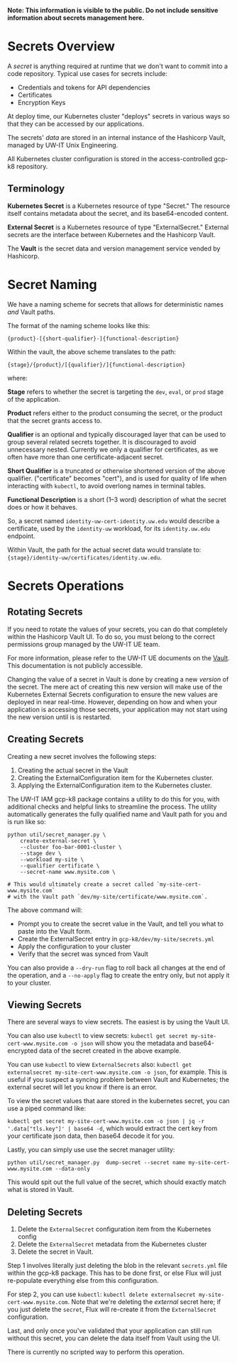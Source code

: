 **Note: This information is visible to the public. 
Do not include sensitive information about secrets management here.**

# Secrets Overview

A _secret_ is anything required at runtime that we don't want to commit into a code repository. Typical
use cases for secrets include:

* Credentials and tokens for API dependencies
* Certificates
* Encryption Keys

At deploy time, our Kubernetes cluster "deploys" secrets in various ways so that they can be accessed by our 
applications. 

The secrets' _data_ are stored in an internal instance of the Hashicorp Vault, managed by UW-IT Unix Engineering.

All Kubernetes cluster configuration is stored in the access-controlled gcp-k8 repository.

## Terminology

**Kubernetes Secret** is a Kubernetes resource of type "Secret." The resource itself contains metadata about the secret,
and its base64-encoded content.

**External Secret** is a Kubernetes resource of type "ExternalSecret." External secrets are the interface
between Kubernetes and the Hashicorp Vault. 

The **Vault** is the secret data and version management service vended by Hashicorp.


# Secret Naming

We have a naming scheme for secrets that allows for deterministic names _and_ Vault paths.

The format of the naming scheme looks like this:

`{product}-[{short-qualifier}-]{functional-description}`

Within the vault, the above scheme translates to the path:

`{stage}/{product}/[{qualifier}/]{functional-description}`

where:

**Stage** refers to whether the secret is targeting the `dev`, `eval`, or `prod` stage of the application.

**Product** refers either to the product consuming the secret, or the product that the secret grants access to.

**Qualifier** is an optional and typically discouraged layer that can be used to group several related
secrets together. It is discouraged to avoid unnecessary nested. Currently we only a qualifier for certificates,
as we often have more than one certificate-adjacent secret.

**Short Qualifier** is a truncated or otherwise shortened version of the above qualifier. ("certificate" becomes "cert"),
and is used for quality of life when interacting with `kubectl`, to avoid overlong names in terminal tables.

**Functional Description** is a short (1–3 word) description of what the secret does or how it behaves. 

So, a secret named `identity-uw-cert-identity.uw.edu` would describe a certificate, used by the `identity-uw` workload,
for its `identity.uw.edu` endpoint. 

Within Vault, the path for the actual secret data would translate to: `{stage}/identity-uw/certificates/identity.uw.edu`.


# Secrets Operations


## Rotating Secrets

If you need to rotate the values of your secrets, you can do that completely within the Hashicorp Vault UI. To do so,
you must belong to the correct permissions group managed by the UW-IT UE team. 

For more information, please refer to the UW-IT UE documents on the [Vault](https://wiki.cac.washington.edu/display/MCI/Mosler+Secrets+Vault). 
This documentation is not publicly accessible.

Changing the value of a secret in Vault is done by creating a new _version_ of the secret. The mere act of 
creating this new version will make use of the Kubernetes External Secrets configuration to ensure the new values
are deployed in near real-time. However, depending on how and when your application is accessing those secrets,
your application may not start using the new version until is is restarted. 

## Creating Secrets

Creating a new secret involves the following steps:

1. Creating the actual secret in the Vault
1. Creating the ExternalConfiguration item for the Kubernetes cluster.
1. Applying the ExternalConfiguration item to the Kubernetes cluster.

The UW-IT IAM gcp-k8 package contains a utility to do this for you, with additional checks and helpful links to 
streamline the process. The utility automatically generates the fully qualified name and Vault path for you and is 
run like so:

```
python util/secret_manager.py \
    create-external-secret \
    --cluster foo-bar-0001-cluster \
    --stage dev \
    --workload my-site \
    --qualifier certificate \
    --secret-name www.mysite.com \

# This would ultimately create a secret called `my-site-cert-www.mysite.com` 
# with the Vault path `dev/my-site/certificate/www.mysite.com`.
```

The above command will:

- Prompt you to create the secret value in the Vault, and tell you what to paste into the Vault form.
- Create the ExternalSecret entry in `gcp-k8/dev/my-site/secrets.yml`
- Apply the configuration to your cluster
- Verify that the secret was synced from Vault

You can also provide a `--dry-run` flag to roll back all changes at the end of the operation, and a `--no-apply` flag
to create the entry only, but not apply it to your cluster.

## Viewing Secrets

There are several ways to view secrets. The easiest is by using the Vault UI.

You can also use `kubectl` to view secrets: `kubectl get secret my-site-cert-www.mysite.com -o json` will show you the 
metadata and base64-encrypted data of the secret created in the above example.

You can use `kubectl` to view `ExternalSecrets` also: `kubectl get externalsecret my-site-cert-www.mysite.com -o json`,
for example. This is useful if you suspect a syncing problem between Vault and Kubernetes; the external secret will 
let you know if there is an error.

To view the secret values that aare stored in the kubernetes secret, you can use a piped command like:

`kubectl get secret my-site-cert-www.mysite.com -o json | jq -r '.data["tls.key"]' | base64 -d`, which would extract the
cert key from your certificate json data, then base64 decode it for you.

Lastly, you can simply use use the secret manager utility:

```
python util/secret_manager.py  dump-secret --secret name my-site-cert-www.mysite.com --data-only
```

This would spit out the full value of the secret, which should exactly match what is stored in Vault.


## Deleting Secrets

1. Delete the `ExternalSecret` configuration item from the Kubernetes config
1. Delete the `ExternalSecret` metadata from the Kubernetes cluster
1. Delete the secret in Vault.


Step 1 involves literally just deleting the blob in the relevant `secrets.yml` file within the gcp-k8 package. This has 
to be done first, or else Flux will just re-populate everything else from this configuration.

For step 2, you can use `kubectl`: `kubectl delete externalsecret my-site-cert-www.mysite.com`. Note that we're deleting
the _external_ secret here; if you just delete the `secret`, Flux will re-create it from the `ExternalSecret` configuration.

Last, and only once you've validated that your application can still run without this secret, you can delete the data
itself from Vault using the UI.

There is currently no scripted way to perform this operation.
